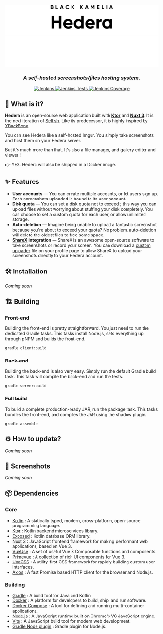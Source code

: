 <div align="center">

![Hedera logo](img/Hedera_light.svg#gh-light-mode-only)
![Hedera logo](img/Hedera_dark.svg#gh-dark-mode-only)

<h3><i>A self-hosted screenshots/files hosting system.</i></h3>

[![Jenkins](https://shields.io/jenkins/build?jobUrl=https%3A%2F%2Fci.black-kamelia.com%2Fjob%2FHedera%2Fjob%2FHedera%2Fjob%2Fdevelop%2F&label=Build)
](https://ci.black-kamelia.com/job/Hedera/job/Hedera/job/develop/lastBuild/)
[![Jenkins Tests](https://shields.io/jenkins/tests?jobUrl=https%3A%2F%2Fci.black-kamelia.com%2Fjob%2FHedera%2Fjob%2FHedera%2Fjob%2Fdevelop%2F&label=Tests)
](https://ci.black-kamelia.com/job/Hedera/job/Hedera/job/develop/lastBuild/testReport/)
[![Jenkins Coverage](https://shields.io/jenkins/coverage/apiv4?jobUrl=https%3A%2F%2Fci.black-kamelia.com%2Fjob%2FHedera%2Fjob%2FHedera%2Fjob%2Fdevelop%2F&label=Coverage)
](https://ci.black-kamelia.com/job/Hedera/job/Hedera/job/develop/lastBuild/coverage/)

</div>

## 🤔 What is it?

**Hedera** is an open-source web application built with **[Ktor](https://ktor.io/)** and **[Nuxt 3](https://nuxt.com/)**.
It is the next iteration of [Selfish](https://github.com/SlamaFR/Selfish). Like its predecessor, it is highly inspired
by [XBackBone](https://github.com/SergiX44/XBackBone).

You can see Hedera like a self-hosted Imgur. You simply take screenshots and host them on your Hedera server.

But it's much more than that. It's also a file manager, and gallery editor and viewer !

👉 YES. Hedera will also be shipped in a Docker image.

## ✨ Features

- **User accounts** — You can create multiple accounts, or let users sign up.
  Each screenshots uploaded is bound to its user account.
- **Disk quota** — You can set a disk quota not to exceed ; this way you can upload files without worrying about stuffing your disk completely.
  You can choose to set a custom quota for each user, or allow unlimited storage.
- **Auto-deletion** — Imagine being unable to upload a fantastic screenshot because you're about to exceed your quota? No problem, auto-deletion will delete the oldest files to free some space.
- **[ShareX](https://getsharex.com/) integration** — ShareX is an awesome open-source software to take screenshots or record your screen.
  You can download a [custom uploader](https://getsharex.com/docs/custom-uploader) file on your profile page to allow ShareX to upload your screenshots directly to your Hedera account.

## 🛠 Installation

*Coming soon*

## 🏗️ Building

### Front-end

Building the front-end is pretty straightforward. 
You just need to run the dedicated Gradle tasks.
This tasks install Node.js, sets everything up through pNPM and builds the front-end.

```bash
gradle client:build
```

### Back-end

Building the back-end is also very easy.
Simply run the default Gradle build task.
This task will compile the back-end and run the tests.

```bash
gradle server:build
```

### Full build

To build a complete production-ready JAR, run the package task.
This tasks bundles the front-end, and compiles the JAR using the shadow plugin.

```bash
gradle assemble
```

## ⚙ How to update?

*Coming soon*

## 📸 Screenshots

*Coming soon*

## 📦 Dependencies

### Core

- [Kotlin](https://kotlinlang.org/) : A statically typed, modern, cross-platform, open-source programming language.
- [Ktor](https://ktor.io/) : Kotlin backend microservices library.
- [Exposed](https://github.com/JetBrains/Exposed) : Kotlin database ORM library.
- [Nuxt 3](https://nuxt.com/) : JavaScript frontend framework for making performant web applications, based on Vue 3.
- [VueUse](https://vueuse.org/) : A set of useful Vue 3 Composable functions and components.
- [Primevue](https://primevue.org/) : A collection of rich UI components for Vue 3.
- [UnoCSS](https://unocss.dev/) : A utility-first CSS framework for rapidly building custom user interfaces.
- [Axios](https://axios-http.com) : A fast Promise based HTTP client for the browser and Node.js.

### Building

- [Gradle](https://gradle.org/) : A build tool for Java and Kotlin.
- [Docker](https://www.docker.com/) : A platform for developers to build, ship, and run software.
- [Docker Compose](https://docs.docker.com/compose/overview/) : A tool for defining and running multi-container applications.
- [Node.js](https://nodejs.org/) : A JavaScript runtime built on Chrome's V8 JavaScript engine.
- [Vite](https://vitejs.dev/) : A JavaScript build tool for modern web development.
- [Gradle Node plugin](https://github.com/node-gradle/gradle-node-plugin/) : Gradle plugin for Node.js.
    
